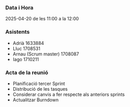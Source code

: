 ### Data i Hora  
2025-04-20 de les 11:00 a la 12:00

### Asistents  
- Adrià 1633884  
- Lluc 1708531  
- Arnau (Scrum master) 1708087
- Iago 1710211

### Acta de la reunió  
- Planificació tercer Sprint
- Distribució de les tasques
- Considerar canvis a fer respecte als anteriors sprints
- Actualitzar Burndown

